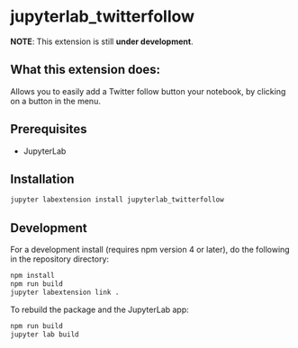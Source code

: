 # jupyterlab_twitterfollow  

**NOTE**: This extension is still **under development**.


## What this extension does: 
Allows you to easily add a Twitter follow button your notebook, by clicking on a button in the menu.


## Prerequisites

* JupyterLab

## Installation

```bash
jupyter labextension install jupyterlab_twitterfollow
```

## Development

For a development install (requires npm version 4 or later), do the following in the repository directory:

```bash
npm install
npm run build
jupyter labextension link .
```

To rebuild the package and the JupyterLab app:

```bash
npm run build
jupyter lab build
```
